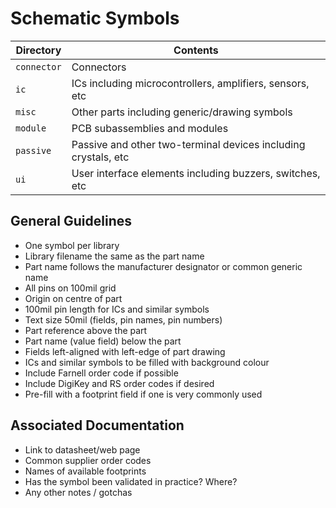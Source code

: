 # Schematic Symbols

Directory      |  Contents
---------------|----------
`connector`    | Connectors
`ic`           | ICs including microcontrollers, amplifiers, sensors, etc
`misc`         | Other parts including generic/drawing symbols
`module`       | PCB subassemblies and modules
`passive`      | Passive and other two-terminal devices including crystals, etc
`ui`           | User interface elements including buzzers, switches, etc


## General Guidelines

* One symbol per library
* Library filename the same as the part name
* Part name follows the manufacturer designator or common generic name
* All pins on 100mil grid
* Origin on centre of part
* 100mil pin length for ICs and similar symbols
* Text size 50mil (fields, pin names, pin numbers)
* Part reference above the part
* Part name (value field) below the part
* Fields left-aligned with left-edge of part drawing
* ICs and similar symbols to be filled with background colour
* Include Farnell order code if possible
* Include DigiKey and RS order codes if desired
* Pre-fill with a footprint field if one is very commonly used

## Associated Documentation

* Link to datasheet/web page
* Common supplier order codes
* Names of available footprints
* Has the symbol been validated in practice? Where?
* Any other notes / gotchas
